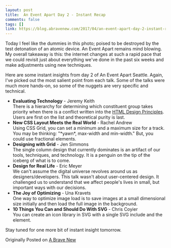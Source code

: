 ```yaml
---
layout: post
title:  An Event Apart Day 2 - Instant Recap
comments: false
tags: []
link: https://blog.abravenew.com/2017/04/an-event-apart-day-2-instant-recap
---
```

Today I feel like the dummies in this photo; poised to be destroyed by the test detonation of an atomic device. An Event Apart remains mind blowing. My overall takeaway is this: the internet changes at such a rapid pace that we could revisit just about everything we've done in the past six weeks and make adjustments using new techniques.

Here are some instant insights from day 2 of An Event Apart Seattle. Again, I've picked out the most salient point from each talk. Some of the talks were much more hands-on, so some of the nuggets are very specific and technical.

*   **Evaluating Technology** - Jeremy Keith  
    There is a hierarchy for determining which constituent group takes priority when there is a conflict written into the [HTML Design Principles](https://www.w3.org/TR/html-design-principles/). Users are first on the list and theoretical purity is last.
*   **New CSS Layout Meets the Real World** - Rachel Andrew  
    Using CSS Grid, you can set a minimum and a maximum size for a track. You may be thinking: "\*yawn\*, max-width and min-width." But, you could use fractional elements.
*   **Designing with Grid** - Jen Simmons  
    The single column design that currently dominates is an artifact of our tools, techniques, and technology. It is a penguin on the tip of the iceberg of what is to come.
*   **Design for Real Life** - Eric Meyer  
    We can't assume the digital universe revolves around us as designers/developers. This talk wasn't about user-centered design. It challenged us to understand that we affect people's lives in small, but important ways with our decisions.
*   **The Joy of Optimizing** - Una Kravets  
    One way to optimize image load is to save images at a small dimensional size initially and then load the full image in the background.
*   **10 Things You Can and Should Do With SVG** - Chris Coyier  
    You can create an icon library in SVG with a single SVG include and the <symbol> element.

Stay tuned for one more bit of instant insight tomorrow.

Originally Posted on [A Brave New](https://blog.abravenew.com/2017/04/an-event-apart-day-2-instant-recap)